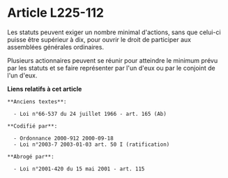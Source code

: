 # Article L225-112

Les statuts peuvent exiger un nombre minimal d'actions, sans que celui-ci puisse être supérieur à dix, pour ouvrir le droit
de participer aux assemblées générales ordinaires.

Plusieurs actionnaires peuvent se réunir pour atteindre le minimum prévu par les statuts et se faire représenter par l'un
d'eux ou par le conjoint de l'un d'eux.

**Liens relatifs à cet article**

	**Anciens textes**:

	  - Loi n°66-537 du 24 juillet 1966 - art. 165 (Ab)

	**Codifié par**:

	  - Ordonnance 2000-912 2000-09-18
	  - Loi n°2003-7 2003-01-03 art. 50 I (ratification)

	**Abrogé par**:

	  - Loi n°2001-420 du 15 mai 2001 - art. 115
